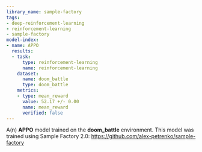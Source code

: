 ```yaml
---
library_name: sample-factory
tags:
- deep-reinforcement-learning
- reinforcement-learning
- sample-factory
model-index:
- name: APPO
  results:
  - task:
      type: reinforcement-learning
      name: reinforcement-learning
    dataset:
      name: doom_battle
      type: doom_battle
    metrics:
    - type: mean_reward
      value: 52.17 +/- 0.00
      name: mean_reward
      verified: false
---
```


A(n) **APPO** model trained on the **doom_battle** environment.
This model was trained using Sample Factory 2.0: https://github.com/alex-petrenko/sample-factory
    
